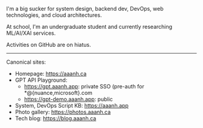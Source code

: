 <!-- <img width="400" src="https://user-images.githubusercontent.com/37283437/203468920-67b56724-b8f5-4e71-94c6-cdd053ea93d3.png"/>

(Please don't actually call the number, it's just for fun 😂)
 -->
I'm a big sucker for system design, backend dev, DevOps, web technologies, and cloud architectures.

At school, I'm an undergraduate student and currently researching ML/AI/XAI services.

Activities on GitHub are on hiatus.

<hr/>

Canonical sites:

- Homepage: <https://aaanh.ca>
- GPT API Playground: 
  - <https://gpt.aaanh.app>: private SSO (pre-auth for \*@{nuance,microsoft}.com 
  - <https://gpt-demo.aaanh.app>: public
- System, DevOps Script KB: <https://aaanh.app>
- Photo gallery: <https://photos.aaanh.ca>
- Tech blog: <https://blog.aaanh.ca>


<!-- ![](https://komarev.com/ghpvc/?username=aaanh) -->
